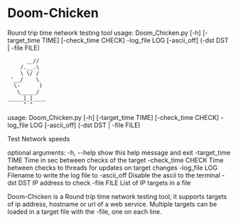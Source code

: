 # Doom-Chicken
Round trip time network testing tool
usage: Doom_Chicken.py [-h] [-target_time TIME] [-check_time CHECK] -log_file
                       LOG [-ascii_off] (-dst DST | -file FILE)

          __//
        /.__.\
        \ \/ /
     '__/    \
      \-      )
       \_____/
    _____|_|____
         " "

usage: Doom_Chicken.py [-h] [-target_time TIME] [-check_time CHECK] -log_file
                       LOG [-ascii_off] (-dst DST | -file FILE)

Test Network speeds

optional arguments:
  -h, --help         show this help message and exit
  -target_time TIME  Time in sec between checks of the target
  -check_time CHECK  Time between checks to threads for updates on target
                     changes
  -log_file LOG      Filename to write the log file to
  -ascii_off         Disable the ascii to the terminal
  -dst DST           IP address to check
  -file FILE         List of IP targets in a file


Doom-Chicken is a Round trip time network testing tool, it supports targets of ip address, hostname or url of a web service.
Multiple targets can be loaded in a target file with the -file, one on each line.
